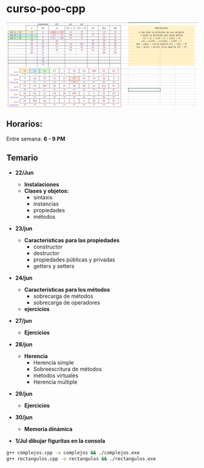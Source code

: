 # curso-poo-cpp

![](memoria.jpg)

## Horarios:

Entre semana: **6 - 9 PM**

## Temario

- **22/Jun**

  - **Instalaciones**
  - **Clases y objetos:**
    - sintaxis
    - instancias
    - propiedades
    - métodos

- **23/jun**

  - **Características para las propiedades**
    - constructor
    - destructor
    - propiedades públicas y privadas
    - getters y setters

- **24/jun**

  - **Características para los métodos**
    - sobrecarga de métodos
    - sobrecarga de operadores
  - **ejercicios**

- **27/jun**

  - **Ejercicios**

- **28/jun**

  - **Herencia**
    - Herencia simple
    - Sobreescritura de métodos
    - métodos virtuales
    - Herencia múltiple

- **29/jun**
  - **Ejercicios**
- **30/jun**
  - **Memoria dinámica**
- **1/Jul dibujar figuritas en la consola**

```bash
g++ complejos.cpp -o complejos && ./complejos.exe
g++ rectangulos.cpp -o rectangulos && ./rectangulos.exe
```
